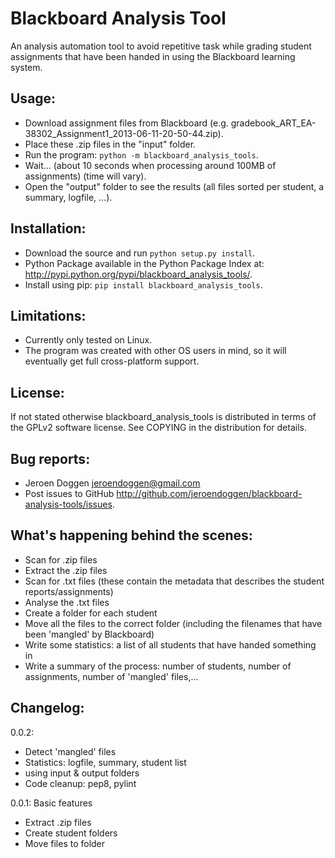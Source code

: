 Blackboard Analysis Tool
========================

An analysis automation tool to avoid repetitive task while grading student assignments that have been handed in using the Blackboard learning system.

Usage:
------
 * Download assignment files from Blackboard (e.g. gradebook_ART_EA-38302_Assignment1_2013-06-11-20-50-44.zip).
 * Place these .zip files in the "input" folder.
 * Run the program: ``python -m blackboard_analysis_tools``.
 * Wait... (about 10 seconds when processing around 100MB of assignments) (time will vary).
 * Open the "output" folder to see the results (all files sorted per student, a summary, logfile, ...).

Installation:
-------------
 * Download the source and run ``python setup.py install``.
 * Python Package available in the Python Package Index at: http://pypi.python.org/pypi/blackboard_analysis_tools/.
 * Install using pip: ``pip install blackboard_analysis_tools``.

Limitations:
------------
 * Currently only tested on Linux.
 * The program was created with other OS users in mind, so it will eventually get full cross-platform support.

License:
--------
If not stated otherwise blackboard_analysis_tools is distributed in terms of the GPLv2 software license.
See COPYING in the distribution for details.

Bug reports:
------------
 * Jeroen Doggen <jeroendoggen@gmail.com>
 * Post issues to GitHub http://github.com/jeroendoggen/blackboard-analysis-tools/issues.

What's happening behind the scenes:
-----------------------------------
 * Scan for .zip files
 * Extract the .zip files
 * Scan for .txt files (these contain the metadata that describes the student reports/assignments)
 * Analyse the .txt files
 * Create a folder for each student
 * Move all the files to the correct folder (including the filenames that have been 'mangled' by Blackboard)
 * Write some statistics: a list of all students that have handed something in
 * Write a summary of the process: number of students, number of assignments, number of 'mangled' files,...

Changelog:
----------
0.0.2:
 * Detect 'mangled' files
 * Statistics: logfile, summary, student list
 * using input & output folders
 * Code cleanup: pep8, pylint

0.0.1: Basic features
 * Extract .zip files
 * Create student folders
 * Move files to folder
